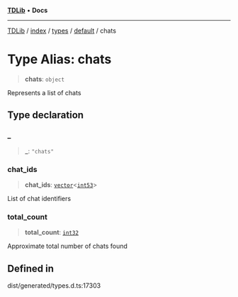 [**TDLib**](../../../../../../README.md) • **Docs**

***

[TDLib](../../../../../../modules.md) / [index](../../../../../README.md) / [types](../../../README.md) / [default](../README.md) / chats

# Type Alias: chats

> **chats**: `object`

Represents a list of chats

## Type declaration

### \_

> **\_**: `"chats"`

### chat\_ids

> **chat\_ids**: [`vector`](vector.md)\<[`int53`](int53.md)\>

List of chat identifiers

### total\_count

> **total\_count**: [`int32`](int32.md)

Approximate total number of chats found

## Defined in

dist/generated/types.d.ts:17303
